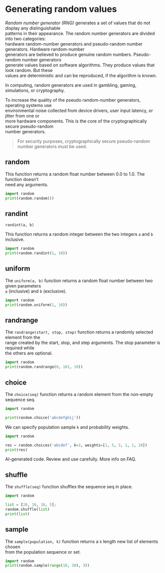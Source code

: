 # Generating random values

*Random number generator (RNG)* generates a set of values that do not display any distinguishable  
patterns in their appearance. The random number generators are divided into two categories:  
hardware random-number generators and pseudo-random number generators. Hardware random-number  
generators are believed to produce genuine random numbers. Pseudo-random number generators  
generate values based on software algorithms. They produce values that look random. But these  
values are deterministic and can be reproduced, if the algorithm is known.

In computing, random generators are used in gambling, gaming, simulations, or cryptography.  

To increase the quality of the pseudo random-number generators, operating systems use  
environmental noise collected from device drivers, user input latency, or jitter from one or  
more hardware components. This is the core of the cryptographically secure pseudo-random  
number generators.

> For security purposes, cryptographically secure pseudo-random number generators must be used.  

## random 

This function returns a random float number between 0.0 to 1.0. The function doesn’t  
need any arguments.


```python
import random
print(random.random())
```

## randint

`randint(a, b)`  

This function returns a random integer between the two integers `a` and `b` inclusive.


```python
import random
print(random.randint(1, 10))
```

## uniform

The `uniform(a, b)` function returns a random float number between two given parameters    
`a` (inclusive) and `b` (exclusive).


```python
import random
print(random.uniform(1, 10))
```

## randrange

The `randrange(start, stop, step)` function returns a randomly selected element from the  
range created by the start, stop, and step arguments. The stop parameter is required while  
the others are optional.


```python
import random
print(random.randrange(0, 101, 10))
```

## choice

The `choice(seq)` function returns a random element from the non-empty sequence seq.  

```python
import random

print(random.choice('abcdefghij'))
```

We can specify population sample `k` and probability weights.  

```python
import random

res = random.choices('abcdef', k=3, weights=[1, 5, 3, 1, 1, 10])
print(res)
```

AI-generated code. Review and use carefully. More info on FAQ.

## shuffle

The `shuffle(seq)` function shuffles the sequence seq in place.  


```python
import random

list = [20, 16, 10, 5];
random.shuffle(list)
print(list)
```

## sample

The `sample(population, k)` function returns a `k` length new list of elements chosen  
from the population sequence or set.

```python
import random
print(random.sample(range(10, 30), 3))
```

